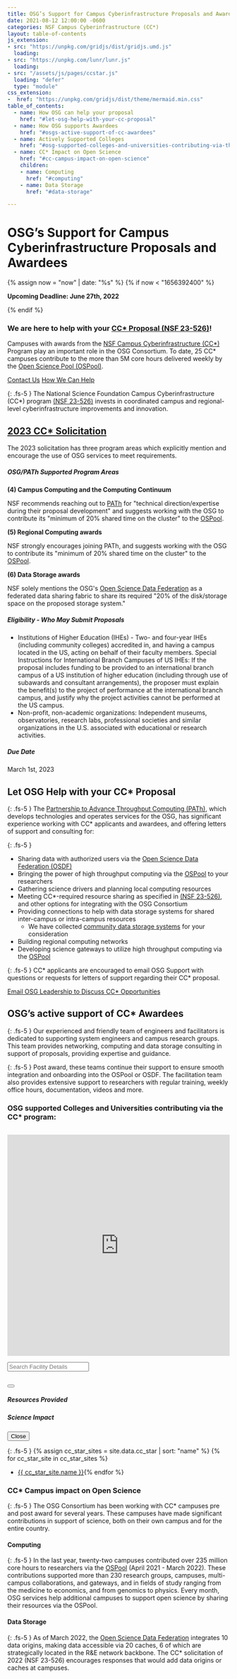 ```yaml
---
title: OSG’s Support for Campus Cyberinfrastructure Proposals and Awardees
date: 2021-08-12 12:00:00 -0600
categories: NSF Campus Cyberinfrastructure (CC*)
layout: table-of-contents
js_extension:
- src: "https://unpkg.com/gridjs/dist/gridjs.umd.js"
  loading:
- src: "https://unpkg.com/lunr/lunr.js"
  loading:
- src: "/assets/js/pages/ccstar.js"
  loading: "defer"
  type: "module"
css_extension:
-  href: "https://unpkg.com/gridjs/dist/theme/mermaid.min.css"
table_of_contents:
  - name: How OSG can help your proposal
    href: "#let-osg-help-with-your-cc-proposal"
  - name: How OSG supports Awardees
    href: "#osgs-active-support-of-cc-awardees"
  - name: Actively Supported Colleges
    href: "#osg-supported-colleges-and-universities-contributing-via-the-cc-program"
  - name: CC* Impact on Open Science
    href: "#cc-campus-impact-on-open-science"
    children:
    - name: Computing
      href: "#computing"
    - name: Data Storage
      href: "#data-storage"

---
```


# OSG’s Support for Campus Cyberinfrastructure Proposals and Awardees

{% assign now = "now" | date: "%s" %}
{% if now < "1656392400" %}
<p class="fs-5 pt-2 pb-1">
<b>Upcoming Deadline: June 27th, 2022</b>
</p>
{% endif %}

<div class="p-3 my-4 bg-white-offset fs-5 rounded shadow">
    <h3 class="mt-0 text-center pb-3">We are here to help with your <a href="https://www.nsf.gov/publications/pub_summ.jsp?ods_key=nsf23526&org=NSF">CC* Proposal (NSF 23-526)</a>!</h3>
    <p class="text-center">
        Campuses with awards from the
        <a href="https://www.nsf.gov/funding/pgm_summ.jsp?pims_id=504748">NSF Campus Cyberinfrastructure (CC*)</a>
        Program play an important role in the OSG Consortium. To date, 25 CC* campuses contribute to the more than
        5M core hours delivered weekly by the <a href="{{ '/services/open_science_pool/' | relative_url }}">Open Science Pool (OSPool)</a>.
    </p>
    <p class="mb-0 d-flex justify-content-center pt-3">
        <a class="btn btn-outline-dark fs-5" href="mailto:cc-star-proposals@osg-htc.org">Contact Us</a>
        <a class="btn btn-outline-dark ms-1 fs-5" href="#let-osg-help-with-your-cc-proposal">How We Can Help</a>
    </p>
</div>

{: .fs-5 }
The National Science Foundation Campus Cyberinfrastructure (CC*) program 
<a href="https://www.nsf.gov/publications/pub_summ.jsp?ods_key=nsf23526&org=NSF" target="_blank">(NSF 23-526)</a>
invests in coordinated campus and regional-level cyberinfrastructure improvements and 
innovation.


## [2023 CC* Solicitation](https://www.nsf.gov/pubs/2023/nsf23526/nsf23526.htm)

<div class="border p-3 mt-3 mb-3 pb-0 rounded bg-light" markdown="1">


The 2023 solicitation has three program areas which explicitly mention 
and encourage the use of OSG services to meet requirements.

##### OSG/PATh Supported Program Areas

__(4) Campus Computing and the Computing Continuum__

NSF recommends reaching out to [PATh](https://path-cc.io) for "technical direction/expertise during their proposal
development" and suggests working with the OSG to contribute its "minimum of 20% shared time on the cluster" to the 
[OSPool](/services/open_science_pool).

__(5) Regional Computing awards__


NSF strongly encourages joining PATh, and suggests working with the OSG to contribute its "minimum of 20% shared time on the cluster" to the
[OSPool](/services/open_science_pool).

__(6) Data Storage awards__

NSF solely mentions the OSG's [Open Science Data Federation](/services/osdf.html) as a federated data sharing fabric to share
its required "20% of the disk/storage space on the proposed storage system."
  
##### Eligibility - Who May Submit Proposals

- Institutions of Higher Education (IHEs) - Two- and four-year IHEs (including community colleges) accredited in, and having a campus located in the US, acting on behalf of their faculty members. Special Instructions for International Branch Campuses of US IHEs: If the proposal includes funding to be provided to an international branch campus of a US institution of higher education (including through use of subawards and consultant arrangements), the proposer must explain the benefit(s) to the project of performance at the international branch campus, and justify why the project activities cannot be performed at the US campus.
- Non-profit, non-academic organizations: Independent museums, observatories, research labs, professional societies and similar organizations in the U.S. associated with educational or research activities.

##### Due Date

March 1st, 2023

</div>

## Let OSG Help with your CC* Proposal

{: .fs-5 }
The [Partnership to Advance Throughput Computing (PATh)](https://path-cc.io), which develops technologies 
and operates services for the OSG, has significant experience working with CC* applicants and awardees, and
offering letters of support and consulting for:

{: .fs-5 }
- Sharing data with authorized users via the [Open Science Data Federation (OSDF)](/services/osdf.html)
- Bringing the power of high throughput computing via the [OSPool](/services/open_science_pool.html) to your researchers
- Gathering science drivers and planning local computing resources
- Meeting CC*-required resource sharing as specified in <a href="https://www.nsf.gov/funding/pgm_summ.jsp?pims_id=504748" target="_blank">(NSF 23-526)</a>, and other options for integrating with the OSG Consortium
- Providing connections to help with data storage systems for shared inter-campus or intra-campus resources
  - We have collected [community data storage systems](/organization/osdf/example_data_origin.html) for your consideration
- Building regional computing networks
- Developing science gateways to utilize high throughput computing via the [OSPool](/services/open_science_pool.html)

{: .fs-5 }
CC* applicants are encouraged to email OSG Support with questions or requests for letters of support regarding their CC* proposal.

<div class="bg-light py-3 my-2 mb-4">
<div class="row justify-content-center">
<div class="col-auto">
<a class="btn btn-primary fs-5" href="mailto:cc-star-proposals@osg-htc.org">Email OSG Leadership to Discuss CC* Opportunities</a>
</div>
</div>
</div>

## OSG’s active support of CC* Awardees

{: .fs-5 }
Our experienced and friendly team of engineers and facilitators is dedicated to 
supporting system engineers and campus research groups. This team provides networking, 
computing and data storage consulting in support of proposals,  providing expertise
and guidance.

{: .fs-5 }
Post award, these teams continue their support to ensure smooth integration and 
onboarding into the OSPool or OSDF. The facilitation team also provides extensive 
support to researchers with regular training, weekly office hours,  documentation, 
videos and more.

### OSG supported Colleges and Universities contributing via the CC* program:

<iframe width="100%" height="500px" frameBorder="0" style="margin-bottom:1em; margin-top:1em" src="https://map.opensciencegrid.org/map/iframe?view=CCStar#38.61687,-97.86621|4|hybrid"></iframe>

<div id="ccstar-table" class="row d-none">
    <div class="col-12 col-xl-7 col-lg-8 col-md-10">
        <input class="form-control" id="search" placeholder="Search Facility Details" type="search"/>
    </div>
</div>
<div id="wrapper" class="overflow-auto"></div>

<div class="modal fade" id="display" tabindex="-1" aria-labelledby="Name" aria-hidden="true">
    <div class="modal-dialog modal-xl modal-fullscreen-lg-down">
        <div class="modal-content">
            <div class="modal-header">
                <h2 id="facility-Name" class="mb-0 facility-Name"></h2>
                <button type="button" class="btn-close" data-bs-dismiss="modal" aria-label="Close"></button>
            </div>
            <div class="modal-body">
                <h5>Resources Provided</h5>
                <div class="row project-usage-row">
                    <div class="col-12 col-md-6 gpu-provided"></div>
                    <div class="col-12 col-md-6 cpu-provided"></div>
                    <div class="col-12 col-md-6 jobs-ran"></div>
                </div>
                <h5 class="pt-3">Science Impact</h5>
                <div class="row project-usage-row">
                    <div class="col-12 col-xl-6 projects-supported"></div>
                    <div class="col-12 col-xl-6 fields-of-science-supported"></div>
                    <div class="col-12 col-xl-6 organizations-supported"></div>
                </div>
            </div>
            <div class="modal-footer">
                <button type="button" class="btn btn-secondary" data-bs-dismiss="modal">Close</button>
            </div>
        </div>
    </div>
</div>

{: .fs-5 }
{% assign cc_star_sites = site.data.cc_star | sort: "name" %}
{% for cc_star_site in cc_star_sites %}
- <a href="{{ cc_star_site.href }}" target="_blank">{{ cc_star_site.name }}</a>{% endfor %}

### CC* Campus impact on Open Science

{: .fs-5 }
The OSG Consortium has been working with CC* campuses pre and post award for several years. 
These campuses have made significant contributions in support of science, both on their 
own campus and for the entire country.

#### Computing

{: .fs-5 }
In the last year, twenty-two campuses contributed over 235 million core hours to researchers 
via the [OSPool](/services/open_science_pool.html) (April 2021 - March 2022). These contributions supported more than 230 
research groups, campuses, multi-campus collaborations, and gateways, and in fields of 
study ranging from the medicine to economics, and from genomics to physics. Every month,
OSG services help additional campuses to support open science by sharing their resources 
via the OSPool.

#### Data Storage

{: .fs-5 }
As of March 2022, the [Open Science Data Federation](/services/osdf.html) integrates 10 data origins, making data 
accessible via 20 caches, 6 of which are strategically located in the R&E network backbone.
The CC* solicitation of 2022 (NSF 23-526) encourages responses that would add data origins 
or caches at campuses.
